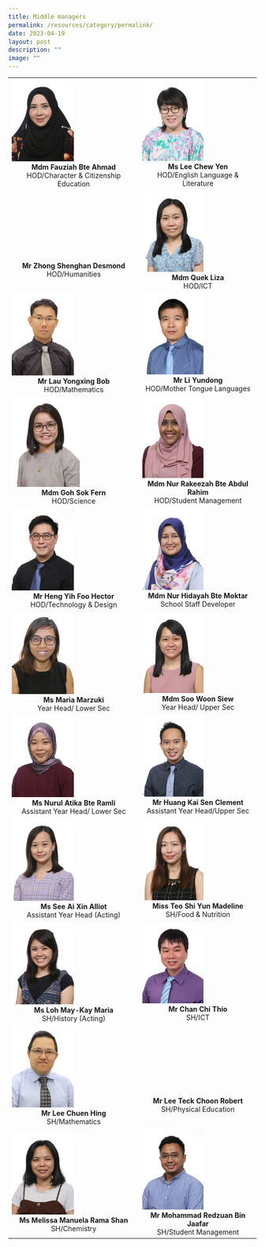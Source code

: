 ```yaml
---
title: Middle managers
permalink: /resources/category/permalink/
date: 2023-04-19
layout: post
description: ""
image: ""
---
```

<table class="my-table">
  <thead>
  </thead>
  <tbody>
    <tr>
      <td><img src="/images/mdm%20fauziah%20bte%20ahmad.jpg" style="width:50%">
	<center><b>Mdm Fauziah Bte Ahmad<br></b>
	HOD/Character &amp; Citizenship Education</center></td>
      <td><img src="/images/miss%20lee%20chew%20yen.jpg" style="width:55%">
	<center> <b>Ms Lee Chew Yen<br> </b>
	HOD/English Language &amp; Literature</center></td>
    </tr>
    <tr>
      <td><br><br><br>
				<br><br><br><br>
	<center> <b>Mr Zhong Shenghan Desmond<br> </b>
	HOD/Humanities</center></td>
      <td><img src="/images/mdm%20quek%20liza.jpg" style="width:55%">
	<center> <b>Mdm Quek Liza<br> </b>
	HOD/ICT</center></td>
    </tr>
    <tr>
      <td><img src="/images/mr%20lau%20yongxing%20bob.jpeg" style="width:50%">
<center> <b>Mr Lau Yongxing Bob<br> </b>
HOD/Mathematics</center></td>
      <td><img src="/images/mr li yundong.jpeg" style="width:55%">
<center> <b>Mr Li Yundong<br> </b>
HOD/Mother Tongue Languages<center></center></center></td>
    </tr>
    <tr>
      <td><img src="/images/mdm%20goh%20sok%20fern.jpg" style="width:55%">
<center> <b>Mdm Goh Sok Fern<br> </b>
HOD/Science</center></td>
      <td><img src="/images/mdm%20nur%20rakeezah%20bte%20abdul%20rahim.jpg" style="width:55%">
<center> <b>Mdm Nur Rakeezah Bte Abdul Rahim<br> </b>
HOD/Student Management</center></td>
    </tr>
    <tr>
      <td><img src="/images/mr%20heng%20yih%20foo%20hector.jpg" style="width:50%">
<center> <b>Mr Heng Yih Foo Hector<br> </b>
HOD/Technology &amp; Design</center></td>
      <td><img src="/images/mdm nur hidayah binte moktar.jpg" style="width:55%">
<center> <b>Mdm Nur Hidayah Bte Moktar<br> </b>
School Staff Developer</center></td>
    </tr>
    <tr>
      <td><img src="/images/ms%20maria%20marzuki.jpeg" style="width:50%">
<center> <b>Ms Maria Marzuki<br> </b>
Year Head/ Lower Sec</center></td>
      <td><img src="/images/mdm%20soo%20woon%20siew.jpg" style="width:55%">
<center> <b>Mdm Soo Woon Siew<br> </b>
Year Head/ Upper Sec</center></td>
    </tr>
    <tr>
      <td><img src="/images/ms%20nurul%20atika%20bte%20ramli.jpg" style="width:50%">
<center> <b>Ms Nurul Atika Bte Ramli<br> </b>
Assistant Year Head/ Lower Sec</center></td>
      <td><img src="/images/mr%20huang%20kai%20sen%20clement.jpg" style="width:55%">
<center> <b>Mr Huang Kai Sen Clement<br> </b>
Assistant Year Head/Upper Sec</center></td>
    </tr>
    <tr>
      <td><img src="/images/miss see ai xin alliot.jpg" style="width:50%">
<center> <b>Ms See Ai Xin Alliot<br> </b>
Assistant Year Head (Acting)</center></td>
      <td><img src="/images/miss%20teo%20shi%20yun%20madeline.jpg" style="width:55%">
<center> <b>Miss Teo Shi Yun Madeline<br> </b>
SH/Food &amp; Nutrition</center></td>
    </tr>
    <tr>
      <td><img src="/images/miss loh may-kay maria.jpg" style="width:50%">
<center> <b>Ms Loh May-Kay Maria<br> </b>
SH/History (Acting)</center></td>
      <td><img src="/images/mr%20chan%20chi%20thio.jpeg" style="width:55%">
<center> <b>Mr Chan Chi Thio<br> </b>
SH/ICT</center></td>
    </tr>
    <tr>
      <td><img src="/images/mr%20lee%20chuen%20hing.jpeg" style="width:50%">
<center> <b>Mr Lee Chuen Hing<br> </b>
SH/Mathematics</center></td>
      <td><br><br><br>
				<br><br>
				<br><br>

<center> <b>Mr Lee Teck Choon Robert<br> </b>
SH/Physical Education<center></center></center></td>
    </tr>
				<tr>
      <td><img src="/images/miss melissa manuela rama shan.jpg" style="width:50%">
<center> <b>Ms Melissa Manuela  
Rama Shan<br> </b>
SH/Chemistry</center></td>
      <td><img src="/images/mr mohammad redzuan bin ja'afar.jpg" style="width:55%">
<center> <b>Mr Mohammad Redzuan  
Bin Jaafar<br> </b>
SH/Student Management</center></td>
    </tr>			
  </tbody>  
</table>